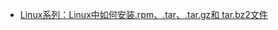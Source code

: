 


- [Linux系列：Linux中如何安装.rpm、.tar、.tar.gz和 tar.bz2文件](https://blog.csdn.net/lanxuezaipiao/article/details/21896579)
